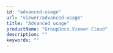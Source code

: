 ```yaml
---
id: "advanced-usage"
url: "viewer/advanced-usage"
title: "Advanced usage"
productName: "GroupDocs.Viewer Cloud"
description: ""
keywords: ""
---
```



